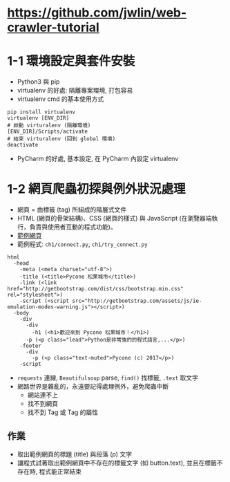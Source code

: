 # https://github.com/jwlin/web-crawler-tutorial

# 1-1 環境設定與套件安裝

* Python3 與 pip
* virtualenv 的好處: 隔離專案環境, 打包容易
* virtualenv cmd 的基本使用方式
```buildoutcfg
pip install virtualenv
virtualenv [ENV_DIR]
# 啟動 virturalenv (隔離環境)
[ENV_DIR]/Scripts/activate
# 結束 virturalenv (回到 global 環境)
deactivate
```
* PyCharm 的好處, 基本設定, 在 PyCharm 內設定 virtualenv

# 1-2 網頁爬蟲初探與例外狀況處理

* 網頁 = 由標籤 (tag) 所組成的階層式文件
* HTML (網頁的骨架結構)、CSS (網頁的樣式) 與 JavaScript (在瀏覽器端執行，負責與使用者互動的程式功能)。
* [範例網頁](http://blog.castman.net/web-crawler-tutorial/ch1/connect.html)
* 範例程式: `ch1/connect.py`, `ch1/try_connect.py`

```
html
  -head
    -meta (<meta charset="utf-8">)
    -title (<title>Pycone 松果城市</title>)
    -link (<link href="http://getbootstrap.com/dist/css/bootstrap.min.css" rel="stylesheet">)
    -script (<script src="http://getbootstrap.com/assets/js/ie-emulation-modes-warning.js"></script>)
  -body
    -div
      -div
        -h1 (<h1>歡迎來到 Pycone 松果城市！</h1>)
      -p (<p class="lead">Python是非常強的的程式語言,...</p>)
    -footer
      -div
        -p (<p class="text-muted">Pycone (c) 2017</p>)
    -script
```
* `requests` 連線, `Beautifulsoup` parse, `find()` 找標籤, `.text` 取文字
* 網路世界是雜亂的，永遠要記得處理例外，避免爬蟲中斷
  * 網站連不上
  * 找不到網頁
  * 找不到 Tag 或 Tag 的屬性
  
## 作業

* 取出範例網頁的標題 (title) 與段落 (p) 文字
* 讓程式試著取出範例網頁中不存在的標籤文字 (如 button.text), 並且在標籤不存在時, 程式能正常結束
